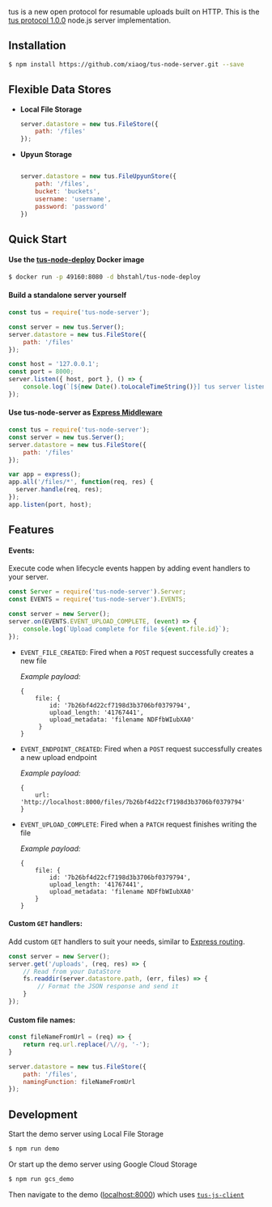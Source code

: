 tus is a new open protocol for resumable uploads built on HTTP. This is the [tus protocol 1.0.0](http://tus.io/protocols/resumable-upload.html) node.js server implementation.

## Installation

```bash
$ npm install https://github.com/xiaog/tus-node-server.git --save
```

## Flexible Data Stores

- **Local File Storage**
    ```js
    server.datastore = new tus.FileStore({
        path: '/files'
    });
    ```
- **Upyun Storage**
    ```js

    server.datastore = new tus.FileUpyunStore({
        path: '/files',
        bucket: 'buckets',
        username: 'username',
        password: 'password'
    })
    ```

## Quick Start

#### Use the [tus-node-deploy](https://hub.docker.com/r/bhstahl/tus-node-deploy/) Docker image

```sh
$ docker run -p 49160:8080 -d bhstahl/tus-node-deploy
```

#### Build a standalone server yourself
```js
const tus = require('tus-node-server');

const server = new tus.Server();
server.datastore = new tus.FileStore({
    path: '/files'
});

const host = '127.0.0.1';
const port = 8000;
server.listen({ host, port }, () => {
    console.log(`[${new Date().toLocaleTimeString()}] tus server listening at http://${host}:${port}`);
});
```

#### Use tus-node-server as [Express Middleware](http://expressjs.com/en/guide/using-middleware.html)

```js
const tus = require('tus-node-server');
const server = new tus.Server();
server.datastore = new tus.FileStore({
    path: '/files'
});

var app = express();
app.all('/files/*', function(req, res) {
  server.handle(req, res);
});
app.listen(port, host);
```

## Features
#### Events:

Execute code when lifecycle events happen by adding event handlers to your server.

```js
const Server = require('tus-node-server').Server;
const EVENTS = require('tus-node-server').EVENTS;

const server = new Server();
server.on(EVENTS.EVENT_UPLOAD_COMPLETE, (event) => {
    console.log(`Upload complete for file ${event.file.id}`);
});
```

- `EVENT_FILE_CREATED`: Fired when a `POST` request successfully creates a new file

    _Example payload:_
    ```
    {
        file: {
            id: '7b26bf4d22cf7198d3b3706bf0379794',
            upload_length: '41767441',
            upload_metadata: 'filename NDFfbWIubXA0'
         }
    }
    ```

- `EVENT_ENDPOINT_CREATED`: Fired when a `POST` request successfully creates a new upload endpoint

    _Example payload:_
    ```
    {
        url: 'http://localhost:8000/files/7b26bf4d22cf7198d3b3706bf0379794'
    }
    ```

- `EVENT_UPLOAD_COMPLETE`: Fired when a `PATCH` request finishes writing the file

    _Example payload:_
    ```
    {
        file: {
            id: '7b26bf4d22cf7198d3b3706bf0379794',
            upload_length: '41767441',
            upload_metadata: 'filename NDFfbWIubXA0'
        }
    }
    ```

#### Custom `GET` handlers:
Add custom `GET` handlers to suit your needs, similar to [Express routing](https://expressjs.com/en/guide/routing.html).
```js
const server = new Server();
server.get('/uploads', (req, res) => {
    // Read from your DataStore
    fs.readdir(server.datastore.path, (err, files) => {
        // Format the JSON response and send it
    }
});
```

#### Custom file names:
```js
const fileNameFromUrl = (req) => {
    return req.url.replace(/\//g, '-');
}

server.datastore = new tus.FileStore({
    path: '/files',
    namingFunction: fileNameFromUrl
});
```

## Development

Start the demo server using Local File Storage
```bash
$ npm run demo
```

Or start up the demo server using Google Cloud Storage
```bash
$ npm run gcs_demo
```

Then navigate to the demo ([localhost:8000](http://localhost:8000)) which uses [`tus-js-client`](https://github.com/tus/tus-js-client)
